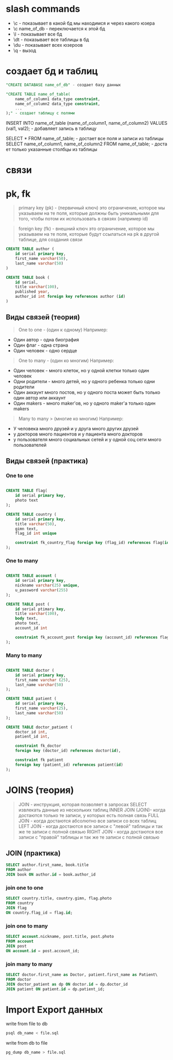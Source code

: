 # slash commands
* \c - показывает в какой бд мы находимся и через какого юзера
* \c name_of_db - переключается к этой бд
* \l - показывает все бд
* \dt - показывает все таблицы в бд
* \du - показывает всех юзероов
* \q - вызод

# создает бд и таблиц
``` sql
"CREATE DATABASE name_of_db" - создает базу данных
```

```sql
"CREATE TABLE name_of_table(
    name_of_column1 data_type constraint,
    name_of_column2 data_type constraint,
    ...
);" - создает таблицу с полями
```

INSERT INTO name_of_table (name_of_column1, name_of_column2) VALUES (val1, val2); - добавляет запись в таблицу

SELECT * FROM name_of_table; - достает все поля и записи из таблицы
SELECT name_of_column1, name_of_column2 FROM name_of_table; - доста ет только указанные столбцы из таблицы

# связи
# pk, fk
> primary key (pk) - (первичный ключ)
> это ограничение, которое мы указываем на те поля, которые должны быть уникальными для того, 
чтобы потом их использовать в связях (например id)

> foreign key (fk) - внешний ключ
> это ограничение, которое мы указываем на те поля,
которые будут ссылаться на pk в другой таблице, для создания связи

``` sql
CREATE TABLE author (
    id serial primary key,
    first_name varchar(50),
    last_name varchar(50)
)

CREATE TABLE book (
    id serial,
    title varchar(100),
    published year,
    author_id int foreign key references author (id)
)
```

## Виды связей (теория)
> One to one - (один к одному)
Например: 

* Один автор - одна биография
* Один флаг - одна страна
* Один человек - одно сердце

> One to many - (один ко многим)
Например:

* Один человек - много клеток, но у одной клетки только один человек
* Одни родители - много детей, но у одного ребенка только одни родители
* Один аккаунт много постов, но у одного поста может быть только один автор или аккаунт
* Один makers - много maker'ов, но у одного maker'a только один makers

> Many to many > (многие ко многим)
Например:

* У человека много друзей и у друга много других друзей
* у докторов много пациентов и у пациента много докторов
* у пользователя много социальных сетей и у одной соц сети много пользователей

## Виды связей (практика)
### One to one
```sql

CREATE TABLE flag(
    id serial primary key,
    photo text
);

CREATE TABLE country (
    id serial primary key,
    title varchar(50),
    gimn text,
    flag_id int unique

    constraint fk_country_flag foreign key (flag_id) references flag(id)
);
```
### One to many
```sql

CREATE TABLE account (
    id serial primary key,
    nickname varchar(25) unique,
    u_password varchar(255)
);

CREATE TABLE post (
    id serial ptimary key,
    title varchar(100),
    body text,
    photo text,
    account_id int

    constraint fk_account_post foreign key (account_id) references flag(id)
);
```

### Many to many
```sql

CREATE TABLE doctor (
    id serial primary key,
    first_name varchar (25),
    last_name varchar(50)
);

CREATE TABLE patient (
    id serial primary key,
    first_name varchar(25),
    last_name varchar(50)
);

CREATE TABLE doctor_patient (
    doctor_id int,
    patient_id int,

    constraint fk_doctor 
    foreign key (doctor_id) references doctor(id),

    constraint fk patient 
    foreign key (patient_id) references patient(id)
);
```

# JOINS (теория)
> JOIN - инструкция, которая позволяет в запросах SELECT извлекать данные из нескольких таблиц
> INNER JOIN (JOIN)- когда достаются только те записи, у которых есть полная связь
> FULL JOIN - когда достаются абсолютно все записи со всех таблиц
> LEFT JOIN - когда достаются все записи с "левой" таблицы и так же те записи с полной связью
> RIGHT JOIN - когда достаются все записи с "правой" таблицы и так же те записи с полной связью

##  JOIN (практика)

```SQL
SELECT author.first_name, book.title
FROM author
JOIN book ON author.id = book.author_id
```

### join one to one
```sql
SELECT country.title, country.gimn, flag.photo
FROM country 
JOIN flag
ON country.flag_id = flag.id;
```

### join one to many
```sql
SELECT account.nickname, post.title, post.photo
FROM account
JOIN post
ON account.id = post.account_id;
```

### join many to many
```sql
SELECT doctor.first_name as Doctor, patient.first_name as Patient\
FROM doctor
JOIN doctor_patient as dp ON doctor.id = dp.doctor_id
JOIN patient ON patient.id = dp.patient_id;
```

# Import Export данных
write from file to db
```bash
psql db_name < file.sql
```

write from db to file
```bash
pg_dump db_name > file.sql
```